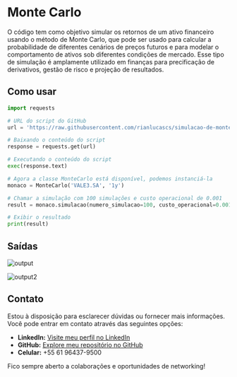 # Monte Carlo

O código tem como objetivo simular os retornos de um ativo financeiro usando o método de Monte Carlo, que pode ser usado para calcular a probabilidade de diferentes cenários de preços futuros e para modelar o comportamento de ativos sob diferentes condições de mercado. Esse tipo de simulação é amplamente utilizado em finanças para precificação de derivativos, gestão de risco e projeção de resultados.

## Como usar
```python
import requests

# URL do script do GitHub
url = 'https://raw.githubusercontent.com/rianlucascs/simulacao-de-monte-carlo/master/Scripts/monte_carlo.py'

# Baixando o conteúdo do script
response = requests.get(url)

# Executando o conteúdo do script
exec(response.text)

# Agora a classe MonteCarlo está disponível, podemos instanciá-la
monaco = MonteCarlo('VALE3.SA', '1y')

# Chamar a simulação com 100 simulações e custo operacional de 0.001
result = monaco.simulacao(numero_simulacao=100, custo_operacional=0.001)

# Exibir o resultado
print(result)
```

## Saídas

![output](https://github.com/user-attachments/assets/b0ca1c43-07c0-4196-9877-601ceaf7fb8d)

![output2](https://github.com/user-attachments/assets/75d1aabf-9786-498f-9aec-a7d8ff5cc038)

## Contato

Estou à disposição para esclarecer dúvidas ou fornecer mais informações. Você pode entrar em contato através das seguintes opções:

- **LinkedIn:** [Visite meu perfil no LinkedIn](www.linkedin.com/in/rian-lucas)
- **GitHub:** [Explore meu repositório no GitHub](https://github.com/rianlucascs)
- **Celular:** +55 61 96437-9500


Fico sempre aberto a colaborações e oportunidades de networking!
